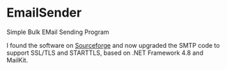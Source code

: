 # EmailSender
Simple Bulk EMail Sending Program

I found the software on [Sourceforge](https://sourceforge.net/projects/emailsender) and now upgraded the SMTP code to support SSL/TLS and STARTTLS, based on .NET Framework 4.8 and MailKit.
